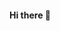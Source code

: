 #### Hi there 👋

<!--
**isabellaloren4/isabellaloren4** is a ✨ _special_ ✨ repository because its `README.md` (this file) appears on your GitHub profile.

Here are some ideas to get you started:

- 🔭 I’m currently working on ...
- 🌱 I’m currently learning ...
- 👯 I’m looking to collaborate on ...
- 🤔 I’m looking for help with ...
- 💬 Ask me about ...
- 📫 How to reach me: ...
- 😄 Pronouns: ...
- ⚡ Fun fact: ...

#->I am currently pursuing a Bachelor's degree in Biotechnology at the Federal University of Latin American Integration (Unila), a journey that began in 2019. Presently, I hold a scholarship from the Araucária Foundation, #actively contributing to the project 'Prediction of Anticancer Peptides using Artificial Intelligence Algorithms.' My role revolves around applying cutting-edge Machine Learning algorithms for the prediction of anticancer #peptides, underscoring my commitment to pioneering research at the convergence of Biotechnology and Artificial Intelligence. I have expertise in the use of Artificial Intelligence tools, data analysis, and bioinformatics.


#->Curriculum: http://lattes.cnpq.br/9483503764206944
#->Email: isabella.lorena@outlook.com
